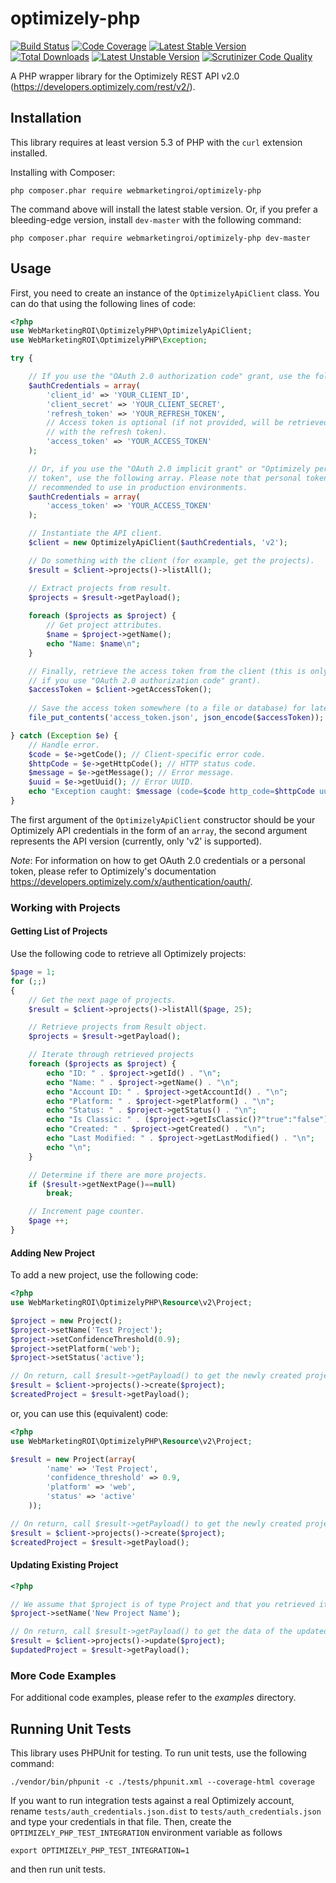 # optimizely-php

[![Build Status](https://travis-ci.org/webmarketingroi/optimizely-php.svg?branch=master)](http://travis-ci.org/webmarketingroi/optimizely-php) 
[![Code Coverage](https://scrutinizer-ci.com/g/webmarketingroi/optimizely-php/badges/coverage.png)](https://scrutinizer-ci.com/g/webmarketingroi/optimizely-php/?branch=master)
[![Latest Stable Version](https://poser.pugx.org/webmarketingroi/optimizely-php/v/stable.svg)](https://packagist.org/packages/webmarketingroi/optimizely-php) 
[![Total Downloads](https://poser.pugx.org/webmarketingroi/optimizely-php/downloads.svg)](https://packagist.org/packages/webmarketingroi/optimizely-php) 
[![Latest Unstable Version](https://poser.pugx.org/webmarketingroi/optimizely-php/v/unstable.svg)](https://packagist.org/packages/webmarketingroi/optimizely-php)
[![Scrutinizer Code Quality](https://scrutinizer-ci.com/g/webmarketingroi/optimizely-php/badges/quality-score.png?b=master)](https://scrutinizer-ci.com/g/webmarketingroi/optimizely-php/?branch=master)

A PHP wrapper library for the Optimizely REST API v2.0 (https://developers.optimizely.com/rest/v2/).

## Installation

This library requires at least version 5.3 of PHP with the `curl` extension installed.

Installing with Composer:

`php composer.phar require webmarketingroi/optimizely-php`

The command above will install the latest stable version.
Or, if you prefer a bleeding-edge version, install `dev-master` with the following
command:

`php composer.phar require webmarketingroi/optimizely-php dev-master`

## Usage

First, you need to create an instance of the `OptimizelyApiClient` class. You can do that
using the following lines of code:

```php
<?php
use WebMarketingROI\OptimizelyPHP\OptimizelyApiClient;
use WebMarketingROI\OptimizelyPHP\Exception;

try {

    // If you use the "OAuth 2.0 authorization code" grant, use the following array.
    $authCredentials = array(
        'client_id' => 'YOUR_CLIENT_ID',
        'client_secret' => 'YOUR_CLIENT_SECRET',
        'refresh_token' => 'YOUR_REFRESH_TOKEN',
        // Access token is optional (if not provided, will be retrieved automatically
        // with the refresh token).
        'access_token' => 'YOUR_ACCESS_TOKEN'
    );

    // Or, if you use the "OAuth 2.0 implicit grant" or "Optimizely personal 
    // token", use the following array. Please note that personal tokens are not
    // recommended to use in production environments.
    $authCredentials = array(
        'access_token' => 'YOUR_ACCESS_TOKEN'
    );

    // Instantiate the API client.
    $client = new OptimizelyApiClient($authCredentials, 'v2');

    // Do something with the client (for example, get the projects).
    $result = $client->projects()->listAll();

    // Extract projects from result.
    $projects = $result->getPayload();
        
    foreach ($projects as $project) {
        // Get project attributes.
        $name = $project->getName();
        echo "Name: $name\n";
    }

    // Finally, retrieve the access token from the client (this is only required
    // if you use "OAuth 2.0 authorization code" grant).
    $accessToken = $client->getAccessToken();
    
    // Save the access token somewhere (to a file or database) for later use.
    file_put_contents('access_token.json', json_encode($accessToken));

} catch (Exception $e) {
    // Handle error.
    $code = $e->getCode(); // Client-specific error code.
    $httpCode = $e->getHttpCode(); // HTTP status code.
    $message = $e->getMessage(); // Error message.
    $uuid = $e->getUuid(); // Error UUID.
    echo "Exception caught: $message (code=$code http_code=$httpCode uuid=$uuid)\n";
}
```

The first argument of the `OptimizelyApiClient` constructor should be your Optimizely 
API credentials in the form of an `array`, the second argument represents the API version 
(currently, only 'v2' is supported).

*Note*: For information on how to get OAuth 2.0 credentials or a personal token, 
please refer to Optimizely's documentation https://developers.optimizely.com/x/authentication/oauth/.

### Working with Projects

#### Getting List of Projects

Use the following code to retrieve all Optimizely projects:

```php
$page = 1;
for (;;)
{
    // Get the next page of projects.
    $result = $client->projects()->listAll($page, 25);

    // Retrieve projects from Result object.
    $projects = $result->getPayload();

    // Iterate through retrieved projects
    foreach ($projects as $project) {
        echo "ID: " . $project->getId() . "\n";
        echo "Name: " . $project->getName() . "\n";
        echo "Account ID: " . $project->getAccountId() . "\n";
        echo "Platform: " . $project->getPlatform() . "\n";
        echo "Status: " . $project->getStatus() . "\n";
        echo "Is Classic: " . ($project->getIsClassic()?"true":"false") . "\n";
        echo "Created: " . $project->getCreated() . "\n";
        echo "Last Modified: " . $project->getLastModified() . "\n";
        echo "\n";
    }

    // Determine if there are more projects.
    if ($result->getNextPage()==null)
        break;

    // Increment page counter. 
    $page ++;
}
```

#### Adding New Project

To add a new project, use the following code:

```php
<?php
use WebMarketingROI\OptimizelyPHP\Resource\v2\Project;

$project = new Project();
$project->setName('Test Project');
$project->setConfidenceThreshold(0.9);
$project->setPlatform('web');
$project->setStatus('active');

// On return, call $result->getPayload() to get the newly created project
$result = $client->projects()->create($project);
$createdProject = $result->getPayload();
```

or, you can use this (equivalent) code:

```php
<?php
use WebMarketingROI\OptimizelyPHP\Resource\v2\Project;

$result = new Project(array(
        'name' => 'Test Project',
        'confidence_threshold' => 0.9,
        'platform' => 'web',
        'status' => 'active'
    ));

// On return, call $result->getPayload() to get the newly created project
$result = $client->projects()->create($project);
$createdProject = $result->getPayload();
```

#### Updating Existing Project

```php
<?php

// We assume that $project is of type Project and that you retrieved it earlier
$project->setName('New Project Name');

// On return, call $result->getPayload() to get the data of the updated project
$result = $client->projects()->update($project);
$updatedProject = $result->getPayload();
```

### More Code Examples

For additional code examples, please refer to the *examples* directory.

## Running Unit Tests

This library uses PHPUnit for testing. To run unit tests, use the following command:

```
./vendor/bin/phpunit -c ./tests/phpunit.xml --coverage-html coverage
```

If you want to run integration tests against a real Optimizely account, rename 
`tests/auth_credentials.json.dist` to `tests/auth_credentials.json` and type
your credentials in that file. Then, create the `OPTIMIZELY_PHP_TEST_INTEGRATION` 
environment variable as follows

`export OPTIMIZELY_PHP_TEST_INTEGRATION=1`

and then run unit tests.
